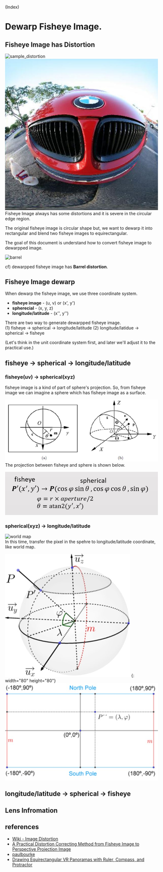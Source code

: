 (Index)
# Dewarp Fisheye Image.

## Fisheye Image has Distortion
![sample_distortion](https://upload.wikimedia.org/wikipedia/en/thumb/c/cd/Car_Fisheye.jpg/294px-Car_Fisheye.jpg)
![car_dewarp](/Theory\Theory_img\dewarp\car_dewarp.jpg)  
Fisheye Image always has some distortions and it is severe in the circular edge region. 

The original fisheye image is circular shape but, we want to dewarp it into rectangular and blend two fisheye images to equirectangular.

The goal of this document is understand how to convert fisheye image to dewarpped image.

![barrel](https://upload.wikimedia.org/wikipedia/commons/thumb/6/63/Barrel_distortion.svg/150px-Barrel_distortion.svg.png)

cf) dewarpped fisheye image  has **Barrel distortion**.

## Fisheye Image dewarp
When dewarp the fisheye image, we use three coordinate system.
- **fisheye image** - (u, v) or (x', y')
- **spherecial** - (x, y, z)
- **longitude/latitude** - (x'', y'')

There are two way to generate dewarpped fisheye image.  
(1) fisheye → spherical → longitude/latitude
(2) longitude/latidue → spherical → fisheye

(Let's think in the unit coordinate system first, and later we'll adjust it to the practical use.)

## fisheye → spherical → longitude/latitude

### fisheye(uv) → spherical(xyz)
fisheye image is a kind of part of sphere's projection. So, from fisheye image we can imagine a sphere which has fisheye image as a surface.

![fisheye2spherical](/Theory\Theory_img\dewarp\fisheye2spherical.jpg)  
The projection between fisheye and sphere is shown below. 

![fisheye2sphere_eq](/Theory\Theory_img\dewarp\fisheye2sphere_eq.jpg)

### spherical(xyz) → longitude/latitude
![world map](https://upload.wikimedia.org/wikipedia/commons/thumb/8/83/Equirectangular_projection_SW.jpg/600px-Equirectangular_projection_SW.jpg)  
In this time, transfer the pixel in the spehre to longitude/latitude coordinate, like world map.

![sphere](Theory_img/dewarp/sphere.jpg) {: width="80" height="80"}  
![equirect_coord](Theory_img/dewarp/equirect_map.jpg)




## longitude/latitude → spherical → fisheye

## Lens Infromation



## references
- [Wiki - Image Distortion](https://en.wikipedia.org/wiki/Distortion_(optics))  
- [A Practical Distortion Correcting Method from Fisheye
Image to Perspective Projection Image](https://www.semanticscholar.org/paper/A-practical-distortion-correcting-method-from-image-Wang-Liang/3dff7f526f6910e6b104f72f404ef0ebd88bcd7f)  
- [paulbourke](http://paulbourke.net/dome/fish2/)
- [Drawing Equirectangular VR Panoramas with Ruler, Compass, and Protractor](https://www.researchgate.net/publication/324314917_Drawing_Equirectangular_VR_Panoramas_with_Ruler_Compass_and_Protractor)